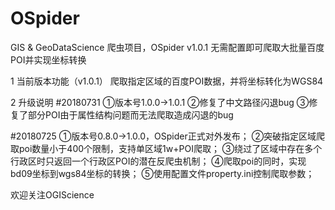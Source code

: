 # OSpider
GIS &amp; GeoDataScience 爬虫项目，OSpider v1.0.1 无需配置即可爬取大批量百度POI并实现坐标转换

1	当前版本功能（v1.0.1）
爬取指定区域的百度POI数据，并将坐标转化为WGS84

2	升级说明
#20180731
①版本号1.0.0->1.0.1
②修复了中文路径闪退bug
③修复了部分POI由于属性结构问题而无法爬取造成闪退的bug

#20180725
①版本号0.8.0->1.0.0，OSpider正式对外发布；
②突破指定区域爬取poi数量小于400个限制，支持单区域1w+POI爬取；
③绕过了区域中存在多个行政区时只返回一个行政区POI的潜在反爬虫机制；
④爬取poi的同时，实现bd09坐标到wgs84坐标的转换；
⑤使用配置文件property.ini控制爬取参数；

欢迎关注OGIScience

